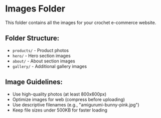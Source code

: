 # Images Folder

This folder contains all the images for your crochet e-commerce website.

## Folder Structure:
- `products/` - Product photos
- `hero/` - Hero section images
- `about/` - About section images
- `gallery/` - Additional gallery images

## Image Guidelines:
- Use high-quality photos (at least 800x600px)
- Optimize images for web (compress before uploading)
- Use descriptive filenames (e.g., "amigurumi-bunny-pink.jpg")
- Keep file sizes under 500KB for faster loading

